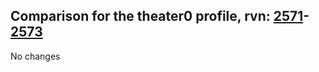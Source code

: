 ## Comparison for the theater0 profile, rvn: [2571](https://github.com/PRO100KatYT/FortniteProfileRevisions/tree/main/profiles/theater0/2571%20theater0.json)-[2573](https://github.com/PRO100KatYT/FortniteProfileRevisions/tree/main/profiles/theater0/2573%20theater0.json)

No changes
